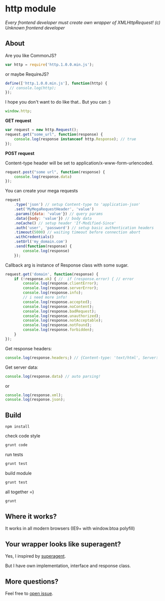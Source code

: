 http module
===========

*Every frontend developer must create own wrapper of XMLHttpRequest! (c) Unknown frontend developer*

About
-----

Are you like CommonJS?

```js
var http = require('http.1.0.0.min.js');
```

or maybe RequireJS?

```js
define(['http.1.0.0.min.js'], function(http) {
  // console.log(http);
});
```

I hope you don't want to do like that.. But you can :)

```js
window.http;
```


**GET request**

```js
var request = new http.Request();
request.get("some_url", function(response) {
    console.log(response instanceof http.Response); // true
});
```

**POST request**

Content-type header will be set to application/x-www-form-urlencoded.

```js
request.post("some url", function(response) {
    console.log(response.data)
});
```

You can create your mega requests

```js
request
    .type('json') // setup Content-type to 'application-json'
    .set('MyMegaRequestHeader', 'value')
    .params({data: 'value'}) // query params
    .data({body: 'value'}) // body data
    .noCache() // setup header 'If-Modified-Since'
    .auth('user', 'password') // setup basic authentication headers
    .timeout(5000) // waiting timeout before connection abort
    .withCredentials()
    .setUrl('my_domain.com')
    .send(function(response) {
        console.log(response)
    });
```

Callback arg is instance of Response class with some sugar.


```js
request.get('domain', function(response) {
    if (!response.ok) { //  if (response.error) { // error
        console.log(response.clientError);
        console.log(response.serverError);
        console.log(response.info);
        // i need more info!
        console.log(response.accepted);
        console.log(response.noContent);
        console.log(response.badRequest);
        console.log(response.unauthorized);
        console.log(response.notAcceptable);
        console.log(response.notFound);
        console.log(response.forbidden);
    }
});
```

Get response headers:

```js
console.log(response.headers;) // {Content-type: 'text/html', Server: 'nginx/1.2.1'}
```

Get server data:

```js
console.log(response.data) // auto parsing!
```

or

```js
console.log(response.xml);
console.log(response.json);
```

Build
-----

```
npm install
```

check code style

```js
grunt code
```

run tests

```js
grunt test
```

build module

```js
grunt test
```

all together =)

```js
grunt
```

Where it works?
---------------

It works in all modern browsers (IE9+ with window.btoa polyfill)

Your wrapper looks like superagent?
----------------------------------

Yes, I inspired by [superagent](https://github.com/visionmedia/superagent).

But I have own implementation, interface and response class.

More questions?
---------------

Feel free to [open issue](https://github.com/acvetkov/http/issues).